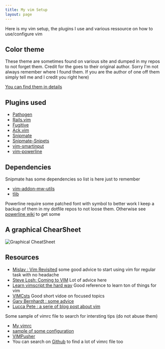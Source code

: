 ```yaml
---
title: My vim Setup
layout: page
---
```


Here is my vim setup, the plugins I use and various ressource on how to use/configure vim


Color theme
-----------

These theme are sometimes found on various site and dumped in my repos to not forget them.
Credit for the goes to their original author. Sorry I'm not always remember where I found them. 
If you are the author of one off them simply tell me and I credit you right here)


[You can find them in details](./pages/colorschemes.html)



Plugins used
------------

* [Pathogen](https://github.com/tpope/vim-pathogen)
* [Rails.vim](https://github.com/tpope/vim-rails)
* [Fugitive](https://github.com/tpope/vim-fugitive)
* [Ack.vim](https://github.com/mileszs/ack.vim)
* [Snipmate](https://github.com/garbas/vim-snipmate)
* [Snipmate-Snipets](https://github.com/honza/snipmate-snippets)
* [vim-smartinput](https://github.com/kana/vim-smartinput)
* [vim-powerline](https://github.com/Lokaltog/vim-powerline)

Dependencies
------------

Snipmate has some dependencies so list is here just to remember

* [vim-addon-mw-utils](https://github.com/MarcWeber/vim-addon-mw-utils)
* [tlib](https://github.com/tomtom/tlib_vim)

Powerline require some patched font with symbol to better work
I keep a backup of them in my dotfile repos to not loose them.
Otherwise see [powerline wiki](https://github.com/Lokaltog/vim-powerline/wiki/Patched-fonts) to get some


A graphical ChearSheet
----------------------

![Graphical CheatSheet](http://www.nathael.org/Data/vi-vim-cheat-sheet.svg)


Resources
---------

* [Mislav : Vim Revisited](http://mislav.uniqpath.com/2011/12/vim-revisited/)
  some good advice to start using vim for regular task with no headache
* [Steve Losh: Coming to VIM](http://stevelosh.com/blog/2010/09/coming-home-to-vim/)
  Lot of advice here
* [Learn vimscript the hard way](http://learnvimscriptthehardway.stevelosh.com/)
  Good reference to learn ton of things for vim
* [VIMCsts](http://vimcasts.org/)
  Good short vidoe on focused topics
* [Gary Bernhardt : some advice](https://www.destroyallsoftware.com/screencasts/catalog/some-vim-tips)
* [Lucca Pete : a serie of blog post about vim](http://lucapette.com/vim.html)


Some sample of vimrc file to search for intersting tips (do not abuse them)

* [My vimrc](https://github.com/djtal/dotfiles/blob/master/vimrc)
* [sample of some configuration](http://amix.dk/vim/vimrc.html)
* [VIMPusher](http://www.vimpusher.com/) 
* You can search on [Github](https://github.com) to find a lot of vimrc file too

